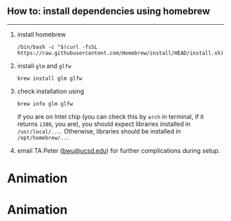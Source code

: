 ## How to: install dependencies using homebrew

---

1. install homebrew
    ```
    /bin/bash -c "$(curl -fsSL https://raw.githubusercontent.com/Homebrew/install/HEAD/install.sh)"
    ```

2. install `glm` and `glfw`
    ```
    brew install glm glfw
    ```

3. check installation using
    ```
    brew info glm glfw
    ```
    if you are on Intel chip (you can check this by `arch` in terminal, if it returns `i386`, you are), you should expect libraries installed in `/usr/local/...`. Otherwise, libraries should be installed in `/opt/homebrew/...`

4. email TA Peter (bwu@ucsd.edu) for further complications during setup. 
# Animation
# Animation

